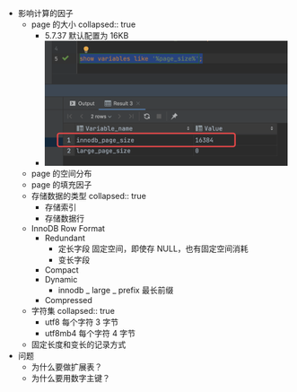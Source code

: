 - 影响计算的因子
	- page 的大小
	  collapsed:: true
		- 5.7.37 默认配置为 16KB
		- ![image.png](../assets/image_1653627564321_0.png)
	- page 的空间分布
	- page 的填充因子
	- 存储数据的类型
	  collapsed:: true
		- 存储索引
		- 存储数据行
	- InnoDB Row Format
		- Redundant
			- 定长字段  固定空间，即使存 NULL，也有固定空间消耗
			- 变长字段
		- Compact
		- Dynamic
			- innodb _ large _ prefix 最长前缀
		- Compressed
	- 字符集
	  collapsed:: true
		- utf8 每个字符 3 字节
		- utf8mb4 每个字符 4 字节
	- 固定长度和变长的记录方式
- 问题
	- 为什么要做扩展表？
	- 为什么要用数字主键？